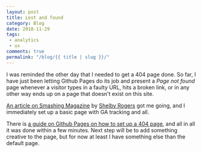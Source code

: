 ```yaml
---
layout: post
title: Lost and found
category: Blog
date: 2018-11-29
tags:
 - analytics
 - ux
comments: true
permalink: "/blog/{{ title | slug }}/"
---
```


I was reminded the other day that I needed to get a 404 page done. So far, I have just been letting Github Pages do its job and present a *Page not found* page whenever a visitor types in a faulty URL, hits a broken link, or in any other way ends up on a page that doesn't exist on this site.

[An article on Smashing Magazine](https://www.smashingmagazine.com/2018/11/the-101-course-on-crafting-404-pages/) by [Shelby Rogers](https://twitter.com/solodev) got me going, and I immediately set up a basic page with GA tracking and all.

There is [a guide on Github Pages on how to set up a 404 page](https://help.github.com/articles/creating-a-custom-404-page-for-your-github-pages-site/), and all in all it was done within a few minutes. Next step will be to add something creative to the page, but for now at least I have something else than the default page.


